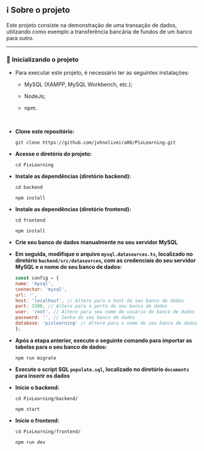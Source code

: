 ## ℹ️ Sobre o projeto

Este projeto consiste na demonstração de uma transação de dados, utilizando como exemplo a transferência bancária de fundos de um banco para outro.

---

### 🎲 Inicializando o projeto

- Para executar este projeto, é necessário ter as seguintes instalações:

  - MySQL (XAMPP, MySQL Workbench, etc.);
  - NodeJs;
  - npm.

    <br/>

- **Clone este repositório:**
  ```shell
  git clone https://github.com/johnoliveira06/PixLearning.git
  ```
- **Acesse o diretório do projeto:**
  ```shell
  cd PixLearning
  ```
- **Instale as dependências (diretório backend):**

  ```shell
  cd backend

  npm install
  ```

- **Instale as dependências (diretório frontend):**

  ```shell
  cd frontend

  npm install
  ```

- **Crie seu banco de dados manualmente no seu servidor MySQL**

- **Em seguida, modifique o arquivo `mysql.datasources.ts`, localizado no diretório `backend/src/datasources`, com as credenciais do seu servidor MySQL e o nome do seu banco de dados:**

  ```Javascript
  const config = {
  name: 'mysql',
  connector: 'mysql',
  url: '',
  host: 'localhost', // Altere para o host do seu banco de dados
  port: 3306, // Altere para a porta do seu banco de dados
  user: 'root', // Altere para seu nome de usuário do banco de dados
  password: '', // Senha do seu banco de dados
  database: 'pixlearning' // Altere para o nome do seu banco de dados criado anteriormente
  };

  ```

- **Após a etapa anterior, execute o seguinte comando para importar as tabelas para o seu banco de dados:**

  ```shell
  npm run migrate
  ```

- **Execute o script SQL `populate.sql`, localizado no diretório `documents` para inserir os dados**

- **Inicie o backend:**

  ```shell
  cd PixLearning/backend/

  npm start
  ```

- **Inicie o frontend:**

  ```shell
  cd PixLearning/frontend/

  npm run dev
  ```
